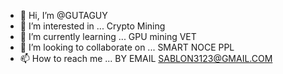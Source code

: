 - 👋 Hi, I’m @GUTAGUY
- 👀 I’m interested in ... Crypto Mining
- 🌱 I’m currently learning ... GPU mining VET
- 💞️ I’m looking to collaborate on ... SMART NOCE PPL
- 📫 How to reach me ... BY EMAIL SABLON3123@GMAIL.COM

<!---
GUTAGUY/GUTAGUY is a ✨ special ✨ repository because its `README.md` (this file) appears on your GitHub profile.
You can click the Preview link to take a look at your changes.
--->
